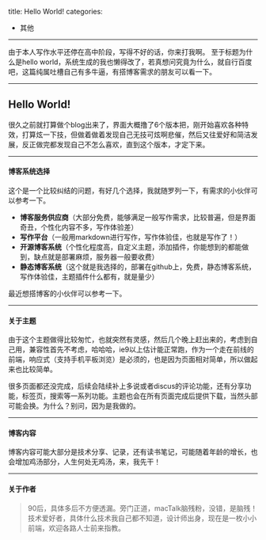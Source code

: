 title: Hello World!
categories: 
- 其他
---

由于本人写作水平还停在高中阶段，写得不好的话，你来打我啊。
至于标题为什么是hello world，系统生成的我也懒得改了，若真想问究竟为什么，就自行百度吧，这篇纯属吐槽自己有多牛逼，有搭博客需求的朋友可以看一下。

<!--more-->

*****

## Hello World!

很久之前就打算做个blog出来了，界面大概撸了6个版本把，刚开始喜欢各种特效，打算炫一下技，但做着做着发现自己无技可炫啊悲催，然后又往爱好和简洁发展，反正做完都发现自己不怎么喜欢，直到这个版本，才定下来。

*****

#### 博客系统选择

这个是一个比较纠结的问题，有好几个选择，我就随罗列一下，有需求的小伙伴可以参考一下。

* **博客服务供应商**（大部分免费，能够满足一般写作需求，比较普遍，但是界面奇丑，个性化内容不多，写作体验差）
* **写作平台**（一般用markdown进行写作，写作体验佳，也就是写作了！）
* **开源博客系统**（个性化程度高，自定义主题，添加插件，你能想到的都能做到，缺点就是部署麻烦，服务器一般要收费）
* **静态博客系统**（这个就是我选择的，部署在github上，免费，静态博客系统，写作体验佳，主题插件什么都有，就是量少）

最近想搭博客的小伙伴可以参考一下。

*****

#### 关于主题

由于这个主题做得比较匆忙，也就突然有灵感，然后几个晚上赶出来的，考虑到自己用，兼容性首先不考虑，哈哈哈，ie9以上估计能正常跑，作为一个走在前线的前端，响应式（支持手机平板浏览）是必须的，也是因为页面相对简单，所以做起来也比较简单。

很多页面都还没完成，后续会陆续补上多说或者discus的评论功能，还有分享功能，标签页，搜索等一系列功能。主题也会在所有页面完成后提供下载，当然头部可能会换。为什么？别问，因为是我做的。

*****

#### 博客内容

博客内容可能大部分是技术分享、记录，还有读书笔记，可能随着年龄的增长，也会增加鸡汤部分，人生何处无鸡汤，来，我先干！

*****

#### 关于作者
> 90后，具体多后不方便透漏。旁门正道，macTalk脑残粉，没错，是脑残！技术爱好者，具体什么技术我自己都不知道，设计师出身，现在是一枚小小前端，欢迎各路人士前来指教。